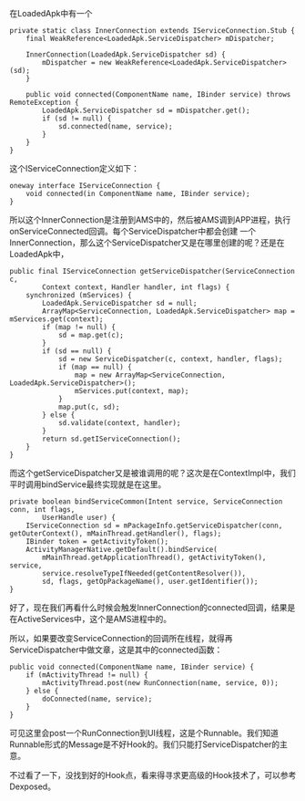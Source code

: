 在LoadedApk中有一个

```
private static class InnerConnection extends IServiceConnection.Stub {
    final WeakReference<LoadedApk.ServiceDispatcher> mDispatcher;

    InnerConnection(LoadedApk.ServiceDispatcher sd) {
        mDispatcher = new WeakReference<LoadedApk.ServiceDispatcher>(sd);
    }

    public void connected(ComponentName name, IBinder service) throws RemoteException {
        LoadedApk.ServiceDispatcher sd = mDispatcher.get();
        if (sd != null) {
            sd.connected(name, service);
        }
    }
}
```

这个IServiceConnection定义如下：

```
oneway interface IServiceConnection {
    void connected(in ComponentName name, IBinder service);
}
```

所以这个InnerConnection是注册到AMS中的，然后被AMS调到APP进程，执行onServiceConnected回调。每个ServiceDispatcher中都会创建
一个InnerConnection，那么这个ServiceDispatcher又是在哪里创建的呢？还是在LoadedApk中，

```
public final IServiceConnection getServiceDispatcher(ServiceConnection c,
        Context context, Handler handler, int flags) {
    synchronized (mServices) {
        LoadedApk.ServiceDispatcher sd = null;
        ArrayMap<ServiceConnection, LoadedApk.ServiceDispatcher> map = mServices.get(context);
        if (map != null) {
            sd = map.get(c);
        }
        if (sd == null) {
            sd = new ServiceDispatcher(c, context, handler, flags);
            if (map == null) {
                map = new ArrayMap<ServiceConnection, LoadedApk.ServiceDispatcher>();
                mServices.put(context, map);
            }
            map.put(c, sd);
        } else {
            sd.validate(context, handler);
        }
        return sd.getIServiceConnection();
    }
}
```

而这个getServiceDispatcher又是被谁调用的呢？这次是在ContextImpl中，我们平时调用bindService最终实现就是在这里。

```
private boolean bindServiceCommon(Intent service, ServiceConnection conn, int flags,
        UserHandle user) {
    IServiceConnection sd = mPackageInfo.getServiceDispatcher(conn, getOuterContext(), mMainThread.getHandler(), flags);
    IBinder token = getActivityToken();
    ActivityManagerNative.getDefault().bindService(
        mMainThread.getApplicationThread(), getActivityToken(), service,
        service.resolveTypeIfNeeded(getContentResolver()),
        sd, flags, getOpPackageName(), user.getIdentifier());
}
```

好了，现在我们再看什么时候会触发InnerConnection的connected回调，结果是在ActiveServices中，这个是AMS进程中的。

所以，如果要改变ServiceConnection的回调所在线程，就得再ServiceDispatcher中做文章，这是其中的connected函数：

```
public void connected(ComponentName name, IBinder service) {
    if (mActivityThread != null) {
        mActivityThread.post(new RunConnection(name, service, 0));
    } else {
        doConnected(name, service);
    }
}

```

可见这里会post一个RunConnection到UI线程，这是个Runnable。我们知道Runnable形式的Message是不好Hook的。我们只能打ServiceDispatcher的主意。

不过看了一下，没找到好的Hook点，看来得寻求更高级的Hook技术了，可以参考Dexposed。
